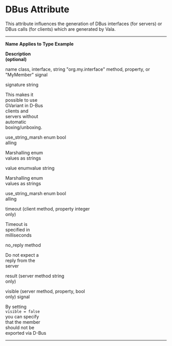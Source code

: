 <div id="dbus-attribute" class="section level1">

DBus Attribute
==============

This attribute influences the generation of DBus interfaces (for
servers) or DBus calls (for clients) which are generated by Vala.

  ------------------ ------------------ ------------------ ------------------
  **Name**           **Applies to**     **Type**           **Example**

  **Description                                            
  (optional)**                                             

  name               class, interface,  string             "org.my.interface"
                     method, property,                     or "MyMember"
                     signal                                

  signature          string                                

  This makes it                                            
  possible to use                                          
  GVariant in D-Bus                                        
  clients and                                              
  servers without                                          
  automatic                                                
  boxing/unboxing.                                         

  use\_string\_marsh enum               bool               
  alling                                                   

  Marshalling enum                                         
  values as strings                                        

  value              enumvalue          string             

  Marshalling enum                                         
  values as strings                                        

  use\_string\_marsh enum               bool               
  alling                                                   

  timeout (client    method, property   integer            
  only)                                                    

  Timeout is                                               
  specified in                                             
  milliseconds                                             

  no\_reply          method                                

  Do not expect a                                          
  reply from the                                           
  server                                                   

  result (server     method             string             
  only)                                                    

  visible (server    method, property,  bool               
  only)              signal                                

  By setting                                               
  `visible = false`                                        
  you can specify                                          
  that the member                                          
  should not be                                            
  exported via D-Bus                                       
  ------------------ ------------------ ------------------ ------------------

</div>
